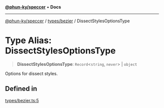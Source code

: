 [**@phun-ky/speccer**](../../../README.md) • **Docs**

***

[@phun-ky/speccer](../../../README.md) / [types/bezier](../README.md) / DissectStylesOptionsType

# Type Alias: DissectStylesOptionsType

> **DissectStylesOptionsType**: `Record`\<`string`, `never`\> \| `object`

Options for dissect styles.

## Defined in

[types/bezier.ts:5](https://github.com/phun-ky/speccer/blob/main/src/types/bezier.ts#L5)

